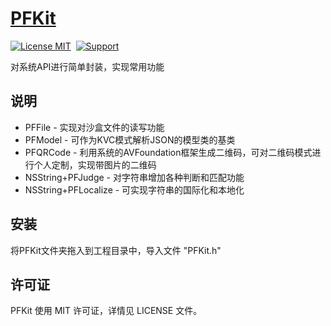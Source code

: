 [PFKit](https://github.com/PFei-He/PFKit)
===

[![License MIT](https://img.shields.io/badge/license-MIT-green.svg)](https://raw.githubusercontent.com/ibireme/YYKit/master/LICENSE)&nbsp;
[![Support](https://img.shields.io/badge/support-iOS%207%2B%20-blue.svg?style=flat)](https://www.apple.com/nl/ios/)&nbsp;

对系统API进行简单封装，实现常用功能

说明
---
* PFFile - 实现对沙盒文件的读写功能
* PFModel - 可作为KVC模式解析JSON的模型类的基类
* PFQRCode - 利用系统的AVFoundation框架生成二维码，可对二维码模式进行个人定制，实现带图片的二维码
* NSString+PFJudge - 对字符串增加各种判断和匹配功能
* NSString+PFLocalize - 可实现字符串的国际化和本地化

安装
---
将PFKit文件夹拖入到工程目录中，导入文件 "PFKit.h"

许可证
---
PFKit 使用 MIT 许可证，详情见 LICENSE 文件。
